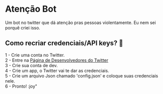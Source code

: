 # Atenção Bot
Um bot no twitter que dá atenção pras pessoas violentamente. Eu nem sei porquê criei isso.

## Como recriar credenciais/API keys? :thinking:

1 - Crie uma conta no Twitter.<br>
2 - Entre na <a href="http://developer.twitter.com">Página de Desenvolvedores do Twitter</a><br>
3 - Crie sua conta de dev.<br>
4 - Crie um app, o Twitter vai te dar as credenciais.<br>
5 - Crie um arquivo Json chamado 'config.json' e coloque suas credenciais nele.<br>
6 - Pronto! :joy"
